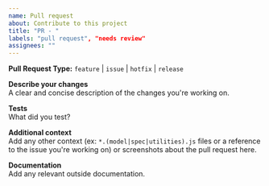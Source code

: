 ```yaml
---
name: Pull request
about: Contribute to this project
title: "PR - "
labels: "pull request", "needs review"
assignees: ""
---
```


**Pull Request Type:**  `feature` | `issue` | `hotfix` | `release`  

**Describe your changes**  
A clear and concise description of the changes you're working on.  

**Tests**  
What did you test?  

**Additional context**  
Add any other context (ex: `*.(model|spec|utilities).js` files or a reference to
the issue you're working on) or screenshots about the pull request here.  

**Documentation**  
Add any relevant outside documentation.
